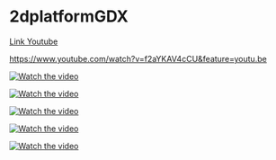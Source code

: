 # 2dplatformGDX


<a target="_blank" rel="noopener noreferrer" href="https://www.youtube.com/watch?v=f2aYKAV4cCU&feature=youtu.be">Link Youtube</a>


https://www.youtube.com/watch?v=f2aYKAV4cCU&feature=youtu.be

[![Watch the video](https://firebasestorage.googleapis.com/v0/b/sklep-803fd.appspot.com/o/Koza%20z%20woza%20screenshots%2Fkoza%20z%20woza%20screen5.png?alt=media&token=fa3672f1-d6d2-4d91-bd6c-3d4de027ce1a)](https://www.youtube.com/watch?v=foKSbpM0c8E)


[![Watch the video](https://firebasestorage.googleapis.com/v0/b/sklep-803fd.appspot.com/o/Koza%20z%20woza%20screenshots%2Fkoza%20z%20woza%20screen4.png?alt=media&token=8dcf6bfa-e300-4bbb-992e-67f3d301ee51)](https://www.youtube.com/watch?v=foKSbpM0c8E)


[![Watch the video](https://firebasestorage.googleapis.com/v0/b/sklep-803fd.appspot.com/o/Koza%20z%20woza%20screenshots%2Fkoza%20z%20woza%20screen3.png?alt=media&token=3701e3e0-8db8-47d0-803e-825582553005)](https://www.youtube.com/watch?v=foKSbpM0c8E)

[![Watch the video](https://firebasestorage.googleapis.com/v0/b/sklep-803fd.appspot.com/o/Koza%20z%20woza%20screenshots%2Fkoza%20z%20woza%20screen2.png?alt=media&token=32cce405-9697-4266-ad3a-5f8596a3cc3c)](https://www.youtube.com/watch?v=foKSbpM0c8E)

[![Watch the video](https://firebasestorage.googleapis.com/v0/b/sklep-803fd.appspot.com/o/Koza%20z%20woza%20screenshots%2Fkoza%20z%20woza%20screen.png?alt=media&token=d6eacb28-bf2e-4ac4-9b27-b03addd06da9)](https://www.youtube.com/watch?v=foKSbpM0c8E)
